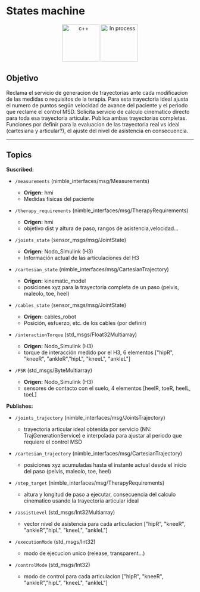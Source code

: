 # States machine

<div align="center">
    <img width=100px src="https://img.shields.io/badge/lenguage-%20c++-blue" alt="c++">
    <img width=100px src="https://img.shields.io/badge/status-in%20process-orange" alt="In process">
</div>

## Objetivo

Reclama el servicio de generacion de trayectorias ante cada modificacion de las medidas o requisitos de la terapia. 
Para esta trayectoria ideal ajusta el numero de puntos según velocidad de avance del paciente y el periodo que reclame el control MSD. 
Solicita servicio de calculo cinematico directo para toda esa trayectoria articular. 
Publica ambas trayectorias completas. 
Funciones por definir para la evaluacion de las trayectoria real vs ideal (cartesiana y articular?), el ajuste del nivel de asistencia en consecuencia.

---

## Topics

**Suscribed:**
- `/measurements` (nimble_interfaces/msg/Measurements)
  - **Origen:** hmi
  - Medidas físicas del paciente
 
- `/therapy_requirements` (nimble_interfaces/msg/TherapyRequirements)
  - **Origen:** hmi
  - objetivo dist y altura de paso, rangos de asistencia,velocidad...

- `/joints_state` (sensor_msgs/msg/JointState)
  - **Origen:** Nodo_Simulink (H3)
  - Información actual de las articulaciones del H3
 
- `/cartesian_state` (nimble_interfaces/msg/CartesianTrajectory)
  - **Origen:** kinematic_model
  - posiciones xyz para la trayectoria completa de un paso (pelvis, maleolo, toe, heel)
 
- `/cables_state` (sensor_msgs/msg/JointState)
  - **Origen:** cables_robot
  - Posición, esfuerzo, etc. de los cables (por definir)

- `/interactionTorque` (std_msgs/Float32Multiarray)
  - **Origen:** Nodo_Simulink (H3)
  - torque de interacción medido por el H3, 6 elementos ["hipR", "kneeR", "ankleR","hipL", "kneeL", "ankleL"]
 
- `/FSR` (std_msgs/ByteMultiarray)
  - **Origen:** Nodo_Simulink (H3)
  - sensores de contacto con el suelo, 4 elementos [heelR, toeR, heelL, toeL] 



**Publishes:**

- `/joints_trajectory` (nimble_interfaces/msg/JointsTrajectory)
    - trayectoria articular ideal obtenida por servicio (NN: TrajGenerationService) e interpolada para ajustar al periodo que requiere el control MSD

- `/cartesian_trajectory` (nimble_interfaces/msg/CartesianTrajectory)
    - posiciones xyz acumuladas hasta el instante actual desde el inicio del paso (pelvis, maleolo, toe, heel) 
  
- `/step_target` (nimble_interfaces/msg/TherapyRequirements)
    - altura y longitud de paso a ejecutar, consecuencia del calculo cinematico usando la trayectoria articular ideal

- `/assistLevel` (std_msgs/Int32Multiarray)
    - vector nivel de asistencia para cada articulacion ["hipR", "kneeR", "ankleR","hipL", "kneeL", "ankleL"]
 
- `/executionMode` (std_msgs/Int32)
    - modo de ejecucion unico (release, transparent...)
 
- `/controlMode` (std_msgs/Int32)
    - modo de control para cada articulacion ["hipR", "kneeR", "ankleR","hipL", "kneeL", "ankleL"]
